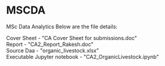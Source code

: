 # MSCDA
MSc Data Analytics
Below are the file details:

Cover Sheet - "CA Cover Sheet for submissions.doc"                                                                                                                       
Report - "CA2_Report_Rakesh.doc"                                                                                                                                         
Source Daa - "organic_livestock.xlsx"                                                                                                                                     
Executable Jupyter notebook - "CA2_OrganicLivestock.ipynb"                                                                                                   
